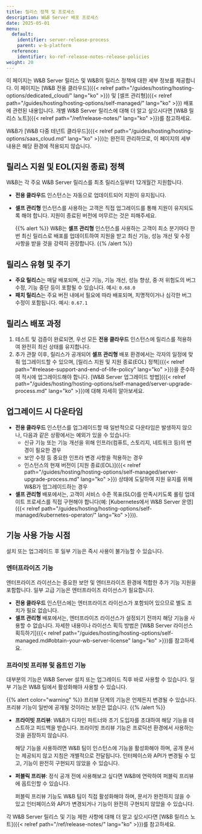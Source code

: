 ```yaml
---
title: 릴리스 정책 및 프로세스
description: W&B Server 배포 프로세스
date: 2025-05-01
menu:
  default:
    identifier: server-release-process
    parent: w-b-platform
  reference:
    identifier: ko-ref-release-notes-release-policies
weight: 20
---
```


이 페이지는 W&B Server 릴리스 및 W&B의 릴리스 정책에 대한 세부 정보를 제공합니다. 이 페이지는 [W&B 전용 클라우드]({{< relref path="/guides/hosting/hosting-options/dedicated_cloud/" lang="ko" >}}) 및 [셀프 관리형]({{< relref path="/guides/hosting/hosting-options/self-managed/" lang="ko" >}}) 배포에 관련된 내용입니다. 개별 W&B Server 릴리스에 대해 더 알고 싶으시다면 [W&B 릴리스 노트]({{< relref path="/ref/release-notes/" lang="ko" >}})를 참고하세요.

W&B가 [W&B 다중 테넌트 클라우드]({{< relref path="/guides/hosting/hosting-options/saas_cloud.md" lang="ko" >}})는 완전히 관리하므로, 이 페이지의 세부 내용은 해당 환경에 적용되지 않습니다.

## 릴리스 지원 및 EOL(지원 종료) 정책
W&B는 각 주요 W&B Server 릴리스를 최초 릴리스일부터 12개월간 지원합니다.
- **전용 클라우드** 인스턴스는 자동으로 업데이트되어 지원이 유지됩니다.
- **셀프 관리형** 인스턴스를 사용하는 고객은 직접 업그레이드를 통해 지원이 유지되도록 해야 합니다. 지원이 종료된 버전에 머무르는 것은 피해주세요.

  {{% alert %}}
  W&B는 **셀프 관리형** 인스턴스를 사용하는 고객이 최소 분기마다 한 번 최신 릴리스로 배포를 업데이트하여 지원을 받고 최신 기능, 성능 개선 및 수정 사항을 받을 것을 강력히 권장합니다.
  {{% /alert %}}

## 릴리스 유형 및 주기
- **주요 릴리스**는 매달 배포되며, 신규 기능, 기능 개선, 성능 향상, 중·저 위험도의 버그 수정, 기능 중단 등이 포함될 수 있습니다. 예시: `0.68.0`
- **패치 릴리스**는 주요 버전 내에서 필요에 따라 배포되며, 치명적이거나 심각한 버그 수정이 포함됩니다. 예시: `0.67.1`

## 릴리스 배포 과정
1. 테스트 및 검증이 완료되면, 우선 모든 **전용 클라우드** 인스턴스에 릴리스를 적용하여 완전히 최신 상태를 유지합니다.
1. 추가 관찰 이후, 릴리스가 공개되어 **셀프 관리형** 배포 환경에서는 각자의 일정에 맞춰 업그레이드할 수 있으며, [릴리스 지원 및 지원 종료(EOL) 정책]({{< relref path="#release-support-and-end-of-life-policy" lang="ko" >}})을 준수하여 적시에 업그레이드해야 합니다. [W&B Server 업그레이드 방법]({{< relref path="/guides/hosting/hosting-options/self-managed/server-upgrade-process.md" lang="ko" >}})에 대해 자세히 알아보세요.

## 업그레이드 시 다운타임
- **전용 클라우드** 인스턴스를 업그레이드할 때 일반적으로 다운타임은 발생하지 않으나, 다음과 같은 상황에서는 예외가 있을 수 있습니다:
  - 신규 기능 또는 기능 개선을 위해 인프라(컴퓨트, 스토리지, 네트워크 등)의 변경이 필요한 경우
  - 보안 수정 등 중요한 인프라 변경 사항을 적용하는 경우
  - 인스턴스의 현재 버전이 [지원 종료(EOL)]({{< relref path="/guides/hosting/hosting-options/self-managed/server-upgrade-process.md" lang="ko" >}}) 상태에 도달하여 지원 유지를 위해 W&B가 업그레이드하는 경우
- **셀프 관리형** 배포에서는, 고객이 서비스 수준 목표(SLO)를 만족시키도록 롤링 업데이트 프로세스를 직접 구현해야 합니다(예: [Kubernetes에서 W&B Server 운영]({{< relref path="/guides/hosting/hosting-options/self-managed/kubernetes-operator/" lang="ko" >}})).

## 기능 사용 가능 시점
설치 또는 업그레이드 후 일부 기능은 즉시 사용이 불가능할 수 있습니다.

### 엔터프라이즈 기능
엔터프라이즈 라이선스는 중요한 보안 및 엔터프라이즈 환경에 적합한 추가 기능 지원을 포함합니다. 일부 고급 기능은 엔터프라이즈 라이선스가 필요합니다.

- **전용 클라우드** 인스턴스에는 엔터프라이즈 라이선스가 포함되어 있으므로 별도 조치가 필요 없습니다.
- **셀프 관리형** 배포에서는, 엔터프라이즈 라이선스가 설정되기 전까지 해당 기능을 사용할 수 없습니다. 자세한 내용이나 라이선스 획득 방법은 [W&B Server 라이선스 획득하기]({{< relref path="/guides/hosting/hosting-options/self-managed.md#obtain-your-wb-server-license" lang="ko" >}})를 참고하세요.

### 프라이빗 프리뷰 및 옵트인 기능
대부분의 기능은 W&B Server 설치 또는 업그레이드 직후 바로 사용할 수 있습니다. 일부 기능은 W&B 팀에서 활성화해야 사용할 수 있습니다.

{{% alert color="warning" %}}
프리뷰 단계의 기능은 언제든지 변경될 수 있습니다. 프리뷰 기능이 일반에 공개될 것이라는 보장은 없습니다.
{{% /alert %}}

- **프라이빗 프리뷰**: W&B가 디자인 파트너와 초기 도입자를 초대하여 해당 기능을 테스트하고 피드백을 받습니다. 프라이빗 프리뷰 기능은 프로덕션 환경에서 사용하는 것을 권장하지 않습니다.

    해당 기능을 사용하려면 W&B 팀이 인스턴스에 기능을 활성화해야 하며, 공개 문서는 제공되지 않고 지침은 개별적으로 전달됩니다. 인터페이스와 API가 변경될 수 있고, 기능이 완전히 구현되지 않았을 수 있습니다.
- **퍼블릭 프리뷰**: 정식 공개 전에 사용해보고 싶다면 W&B에 연락하여 퍼블릭 프리뷰에 옵트인할 수 있습니다.

    퍼블릭 프리뷰 기능도 W&B 팀이 직접 활성화해야 하며, 문서가 완전하지 않을 수 있고 인터페이스와 API가 변경되거나 기능이 완전히 구현되지 않았을 수 있습니다.

각 W&B Server 릴리스 및 기능 제한 사항에 대해 더 알고 싶으시다면 [W&B 릴리스 노트]({{< relref path="/ref/release-notes/" lang="ko" >}})를 참고하세요.